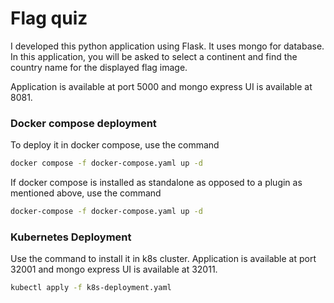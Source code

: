 # Flag quiz
I developed this python application using Flask. It uses mongo for database. In this application, you will be asked to select a continent and find the country name for the displayed flag image.

Application is available at port 5000 and mongo express UI is available at 8081.

### Docker compose deployment
To deploy it in docker compose, use the command
```sh
docker compose -f docker-compose.yaml up -d
```
If docker compose is installed as standalone as opposed to a plugin as mentioned above, use the command
```sh
docker-compose -f docker-compose.yaml up -d
```

### Kubernetes Deployment
Use the command to install it in k8s cluster. 
Application is available at port 32001 and mongo express UI is available at 32011.
```sh
kubectl apply -f k8s-deployment.yaml
```
